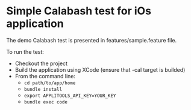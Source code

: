 # Simple Calabash test for iOs application

The demo Calabash test is presented in features/sample.feature file.

To run the test:

- Checkout the project
- Build the application using XCode (ensure that -cal target is builded)
- From the command line:
  - <code>cd path/to/app/home</code>
  - <code>bundle install</code>
  - <code>export APPLITOOLS_API_KEY=YOUR_KEY</code>
  - <code>bundle exec code</code>
